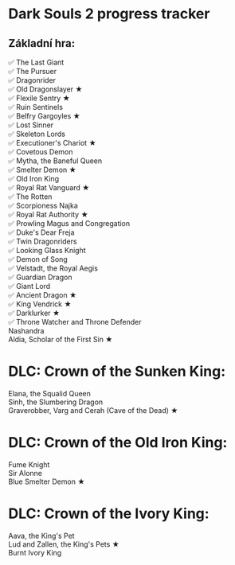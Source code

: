 # Dark Souls 2 progress tracker

## Základní hra:
✅ The Last Giant <br>
✅ The Pursuer <br>
✅ Dragonrider <br>
✅ Old Dragonslayer ★ <br>
✅ Flexile Sentry ★<br>
✅ Ruin Sentinels<br>
✅ Belfry Gargoyles ★<br>
✅ Lost Sinner<br>
✅ Skeleton Lords<br>
✅ Executioner's Chariot ★<br>
✅ Covetous Demon<br>
✅ Mytha, the Baneful Queen<br>
✅ Smelter Demon ★<br>
✅ Old Iron King<br>
✅ Royal Rat Vanguard ★<br>
✅ The Rotten<br>
✅ Scorpioness Najka<br>
✅ Royal Rat Authority ★<br>
✅ Prowling Magus and Congregation<br>
✅ Duke's Dear Freja<br>
✅ Twin Dragonriders<br>
✅ Looking Glass Knight<br>
✅ Demon of Song<br>
✅ Velstadt, the Royal Aegis<br>
✅ Guardian Dragon<br>
✅ Giant Lord<br>
✅ Ancient Dragon ★<br>
✅ King Vendrick ★<br>
✅ Darklurker ★<br>
✅ Throne Watcher and Throne Defender<br>
Nashandra<br>
Aldia, Scholar of the First Sin ★<br>

# DLC: Crown of the Sunken King:
Elana, the Squalid Queen<br>
Sinh, the Slumbering Dragon<br>
Graverobber, Varg and Cerah (Cave of the Dead) ★<br>

# DLC: Crown of the Old Iron King:
Fume Knight<br>
Sir Alonne<br>
Blue Smelter Demon ★<br>

# DLC: Crown of the Ivory King:
Aava, the King's Pet<br>
Lud and Zallen, the King's Pets ★<br>
Burnt Ivory King<br>
